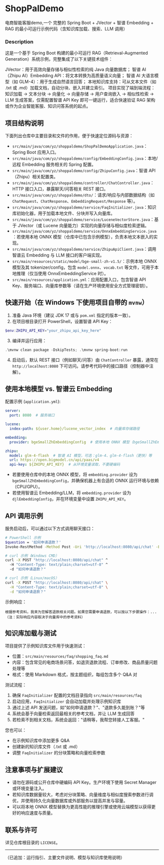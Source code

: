 # ShopPalDemo
电商智能客服demo,一个 完整的 Spring Boot + JVector + 智谱 Embedding + RAG 的最小可运行示例代码（含知识库加载、搜索、LLM 调用）

### Description
这是一个基于 Spring Boot 构建的最小可运行 RAG（Retrieval-Augmented Generation）系统示例，完整集成了以下关键技术组件：

JVector：用于高效向量存储与相似性检索的纯 Java 向量数据库；
智谱 AI（Zhipu AI）Embedding API：将文本转换为高质量语义向量；
智谱 AI 大语言模型（如 GLM-4）：用于生成自然语言回答；
本地知识库支持：可从文本文件（如 .txt 或 .md）加载文档，自动分块、嵌入并建立索引。
项目实现了端到端流程：知识加载 → 文本分块 → 向量化 → 向量存储 → 用户查询嵌入 → 相似性检索 → LLM 生成答案，仅需配置智谱 API Key 即可一键运行，适合快速验证 RAG 架构或作为企业智能客服、知识问答系统的起点。

## 项目结构说明

下面列出仓库中主要目录和文件的作用，便于快速定位源码与资源：

- `src/main/java/com/yz/shoppaldemo/ShopPalDemoApplication.java`：Spring Boot 应用入口。
- `src/main/java/com/yz/shoppaldemo/config/EmbeddingConfig.java`：本地/远程 Embedding 服务相关的 Spring 配置。
- `src/main/java/com/yz/shoppaldemo/config/ZhipuConfig.java`：智谱 API（Zhipu）相关配置类。
- `src/main/java/com/yz/shoppaldemo/controller/ChatController.java`：HTTP 接口入口，暴露聊天/问答相关 REST 接口。
- `src/main/java/com/yz/shoppaldemo/dto/`：请求/响应与内部数据结构（如 `ChatRequest`、`ChatResponse`、`EmbeddingRequest/Response` 等）。
- `src/main/java/com/yz/shoppaldemo/service/FaqInitializer.java`：知识库初始化器，用于加载本地文件、分块并写入向量库。
- `src/main/java/com/yz/shoppaldemo/service/LuceneVectorStore.java`：基于 JVector（或 Lucene 向量能力）实现的向量存储与相似度检索逻辑。
- `src/main/java/com/yz/shoppaldemo/service/OnnxEmbeddingService.java`：若使用本地 ONNX 模型（仓库中已包含示例模型），负责本地文本嵌入的实现。
- `src/main/java/com/yz/shoppaldemo/service/ZhipuApiClient.java`：调用智谱云 Embedding 与 LLM 接口的客户端实现。
- `src/main/resources/static/model/bge-small-zh-v1.5/`：示例本地 ONNX 模型及其 tokenizer/config，包含 `model.onnx`、`vocab.txt` 等文件，可用于本地推理（仅当使用 OnnxEmbeddingService 时）。
- `src/main/resources/application.yml`：应用配置入口，包含智谱 API Key、服务端口、向量库参数等（请在生产环境使用安全方式管理密钥）。

## 快速开始（在 Windows 下使用项目自带的 `mvnw`）

1. 准备 Java 环境（建议 JDK 17 或与 `pom.xml` 指定的版本一致）。
2. 在项目根目录打开 PowerShell，设置智谱 API Key：

```powershell
$env:ZHIPU_API_KEY="your_zhipu_api_key_here"
``` 

3. 编译并运行应用：

```powershell
.\mvnw clean package -DskipTests; .\mvnw spring-boot:run
```

4. 启动后，默认 REST 接口（例如聊天/问答）由 `ChatController` 暴露，通常在 `http://localhost:8080` 下可访问。请参考代码中的接口路径（控制器中注解）。

## 使用本地模型 vs. 智谱云 Embedding

配置示例 (`application.yml`):
```yaml
server:
  port: 8080  # 服务端口

lucene:
  index-path: ${user.home}/lucene_vector_index  # 向量库存储路径

embedding:
  provider: bgeSmallZhEmbeddingConfig  # 使用本地 ONNX 模型（bgeSmallZhEmbeddingConfig）或智谱云服务（djlEmbeddingConfig）

zhipu:
  model: glm-4-flash  # 智谱 AI 模型，可选：glm-4、glm-4-flash（更快）等
  url: https://open.bigmodel.cn/api/paas/v4
  api-key: ${ZHIPU_API_KEY}  # 从环境变量读取，不要硬编码
```

- 若要使用仓库中的本地 ONNX 模型，将 `embedding.provider` 设为 `bgeSmallZhEmbeddingConfig`，并确保机器上有合适的 ONNX 运行环境与依赖（CPU/GPU）。
- 若使用智谱云 Embedding/LLM，将 `embedding.provider` 设为 `djlEmbeddingConfig`，并在环境变量中设置 `ZHIPU_API_KEY`。

## API 调用示例

服务启动后，可以通过以下方式调用聊天接口：

```bash
# PowerShell 示例
$question = '如何申请退款？'
Invoke-RestMethod -Method Post -Uri 'http://localhost:8080/api/chat' -Body $question -ContentType 'text/plain;charset=utf-8'

# curl 示例（Windows CMD）
curl -X POST "http://localhost:8080/api/chat" ^
  -H "Content-Type: text/plain;charset=utf-8" ^
  -d "如何申请退款？"

# curl 示例（Linux/macOS）
curl -X POST "http://localhost:8080/api/chat" \
  -H "Content-Type: text/plain;charset=utf-8" \
  -d "如何申请退款？"
```

示例响应：
```
根据参考资料，我来为您解答退款相关问题。如果您需要申请退款，可以按以下步骤操作：...
（注：实际响应内容取决于向量库中的参考资料）
```

## 知识库加载与测试

项目提供了示例知识库文件用于快速测试：

- 位置：`src/main/resources/faq/shopping_faq.md`
- 内容：包含常见的电商场景问答，如退货退款流程、订单修改、商品质量问题处理等
- 格式：使用 Markdown 格式，按主题组织，每组包含多个 Q&A 对

测试流程：
1. 确保 `FaqInitializer` 配置的文档目录指向 `src/main/resources/faq`
2. 启动应用，`FaqInitializer` 会自动加载并处理示例知识库
3. 通过上述 API 发送问题，如"如何申请退款？"、"退款多久能到账？"等
4. 系统会基于向量检索返回最相关的参考文档，并让 LLM 生成回答
5. 若检索不到相关文档，系统会返回："请稍等，我帮您转接人工客服。"

您也可以：
- 在示例知识库中添加更多 Q&A
- 创建新的知识库文件（.txt 或 .md）
- 调整 `FaqInitializer` 的分块策略和向量检索参数

## 注意事项与扩展建议

- 请勿在源码或公开仓库中硬编码 API Key。生产环境下使用 Secret Manager 或环境变量注入。
- 若知识库数据量较大，考虑对分块策略、向量维度与相似度搜索参数进行调优，并使用持久化向量数据库或外部服务以提高并发与容量。
- 可以将本地 ONNX 模型替换为更高性能的推理引擎或使用云端模型以获得更好的响应速度与质量。

## 联系与许可

详见仓库根目录的 `LICENSE`。

---

（已追加：运行指引、主要文件说明、模型与知识库使用说明）